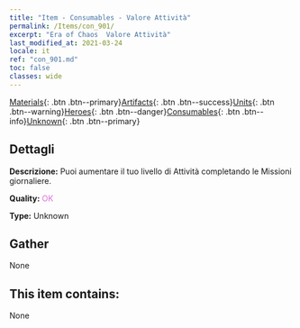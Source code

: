 ```yaml
---
title: "Item - Consumables - Valore Attività"
permalink: /Items/con_901/
excerpt: "Era of Chaos  Valore Attività"
last_modified_at: 2021-03-24
locale: it
ref: "con_901.md"
toc: false
classes: wide
---
```

 [Materials](/it/Items/){: .btn .btn--primary}[Artifacts](/it/Items/Artifacts/){: .btn .btn--success}[Units](/it/Items/Units/){: .btn .btn--warning}[Heroes](/it/Items/Heroes/){: .btn .btn--danger}[Consumables](/it/Items/Consumables/){: .btn .btn--info}[Unknown](/it/Items/Unknown/){: .btn .btn--primary}

## Dettagli
 **Descrizione:** Puoi aumentare il tuo livello di Attività completando le Missioni giornaliere.

 **Quality:** <span style="color: #DA70D6">OK</span>

 **Type:** Unknown

## Gather

  None

## This item contains:

  None

